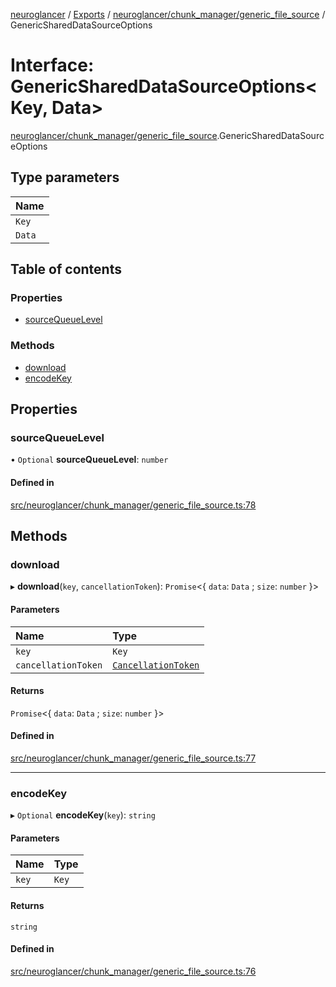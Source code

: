 [neuroglancer](../README.md) / [Exports](../modules.md) / [neuroglancer/chunk\_manager/generic\_file\_source](../modules/neuroglancer_chunk_manager_generic_file_source.md) / GenericSharedDataSourceOptions

# Interface: GenericSharedDataSourceOptions<Key, Data\>

[neuroglancer/chunk_manager/generic_file_source](../modules/neuroglancer_chunk_manager_generic_file_source.md).GenericSharedDataSourceOptions

## Type parameters

| Name |
| :------ |
| `Key` |
| `Data` |

## Table of contents

### Properties

- [sourceQueueLevel](neuroglancer_chunk_manager_generic_file_source.GenericSharedDataSourceOptions.md#sourcequeuelevel)

### Methods

- [download](neuroglancer_chunk_manager_generic_file_source.GenericSharedDataSourceOptions.md#download)
- [encodeKey](neuroglancer_chunk_manager_generic_file_source.GenericSharedDataSourceOptions.md#encodekey)

## Properties

### sourceQueueLevel

• `Optional` **sourceQueueLevel**: `number`

#### Defined in

[src/neuroglancer/chunk_manager/generic_file_source.ts:78](https://github.com/ActiveBrainAtlas2/neuroglancer/blob/034b457d/src/neuroglancer/chunk_manager/generic_file_source.ts#L78)

## Methods

### download

▸ **download**(`key`, `cancellationToken`): `Promise`<{ `data`: `Data` ; `size`: `number`  }\>

#### Parameters

| Name | Type |
| :------ | :------ |
| `key` | `Key` |
| `cancellationToken` | [`CancellationToken`](neuroglancer_util_cancellation.CancellationToken.md) |

#### Returns

`Promise`<{ `data`: `Data` ; `size`: `number`  }\>

#### Defined in

[src/neuroglancer/chunk_manager/generic_file_source.ts:77](https://github.com/ActiveBrainAtlas2/neuroglancer/blob/034b457d/src/neuroglancer/chunk_manager/generic_file_source.ts#L77)

___

### encodeKey

▸ `Optional` **encodeKey**(`key`): `string`

#### Parameters

| Name | Type |
| :------ | :------ |
| `key` | `Key` |

#### Returns

`string`

#### Defined in

[src/neuroglancer/chunk_manager/generic_file_source.ts:76](https://github.com/ActiveBrainAtlas2/neuroglancer/blob/034b457d/src/neuroglancer/chunk_manager/generic_file_source.ts#L76)
